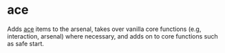 # ace

Adds [ace](https://steamcommunity.com/workshop/filedetails/?id=463939057) items to the arsenal, takes over vanilla core functions (e.g, interaction, arsenal) where necessary, and adds on to core functions such as safe start.
